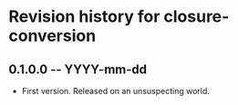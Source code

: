 # Revision history for closure-conversion

## 0.1.0.0 -- YYYY-mm-dd

* First version. Released on an unsuspecting world.
